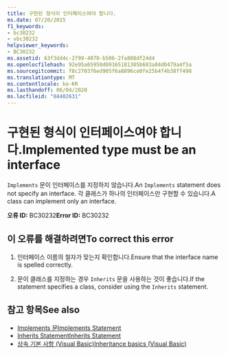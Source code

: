 ```yaml
---
title: 구현된 형식이 인터페이스여야 합니다.
ms.date: 07/20/2015
f1_keywords:
- bc30232
- vbc30232
helpviewer_keywords:
- BC30232
ms.assetid: 63f3dd4c-2f99-4070-b506-2fa808df24d4
ms.openlocfilehash: 92e95a65950d09165181305b683a84d0479a4f5a
ms.sourcegitcommit: f8c270376ed905f6a8896ce0fe25b4f4b38ff498
ms.translationtype: MT
ms.contentlocale: ko-KR
ms.lasthandoff: 06/04/2020
ms.locfileid: "84402631"
---
```

# <a name="implemented-type-must-be-an-interface"></a><span data-ttu-id="b6d28-102">구현된 형식이 인터페이스여야 합니다.</span><span class="sxs-lookup"><span data-stu-id="b6d28-102">Implemented type must be an interface</span></span>
<span data-ttu-id="b6d28-103">`Implements` 문이 인터페이스를 지정하지 않습니다.</span><span class="sxs-lookup"><span data-stu-id="b6d28-103">An `Implements` statement does not specify an interface.</span></span> <span data-ttu-id="b6d28-104">각 클래스가 하나의 인터페이스만 구현할 수 있습니다.</span><span class="sxs-lookup"><span data-stu-id="b6d28-104">A class can implement only an interface.</span></span>  
  
 <span data-ttu-id="b6d28-105">**오류 ID:** BC30232</span><span class="sxs-lookup"><span data-stu-id="b6d28-105">**Error ID:** BC30232</span></span>  
  
## <a name="to-correct-this-error"></a><span data-ttu-id="b6d28-106">이 오류를 해결하려면</span><span class="sxs-lookup"><span data-stu-id="b6d28-106">To correct this error</span></span>  
  
1. <span data-ttu-id="b6d28-107">인터페이스 이름의 철자가 맞는지 확인합니다.</span><span class="sxs-lookup"><span data-stu-id="b6d28-107">Ensure that the interface name is spelled correctly.</span></span>  
  
2. <span data-ttu-id="b6d28-108">문이 클래스를 지정하는 경우 `Inherits` 문을 사용하는 것이 좋습니다.</span><span class="sxs-lookup"><span data-stu-id="b6d28-108">If the statement specifies a class, consider using the `Inherits` statement.</span></span>  
  
## <a name="see-also"></a><span data-ttu-id="b6d28-109">참고 항목</span><span class="sxs-lookup"><span data-stu-id="b6d28-109">See also</span></span>

- [<span data-ttu-id="b6d28-110">Implements 문</span><span class="sxs-lookup"><span data-stu-id="b6d28-110">Implements Statement</span></span>](../language-reference/statements/implements-statement.md)
- [<span data-ttu-id="b6d28-111">Inherits Statement</span><span class="sxs-lookup"><span data-stu-id="b6d28-111">Inherits Statement</span></span>](../language-reference/statements/inherits-statement.md)
- [<span data-ttu-id="b6d28-112">상속 기본 사항 (Visual Basic)</span><span class="sxs-lookup"><span data-stu-id="b6d28-112">Inheritance basics (Visual Basic)</span></span>](../programming-guide/language-features/objects-and-classes/inheritance-basics.md)
